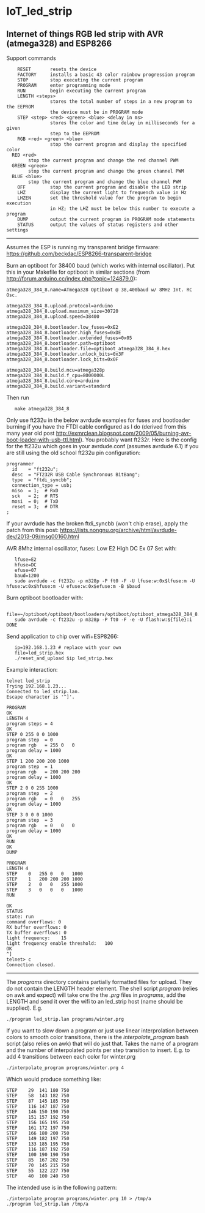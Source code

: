 # IoT_led_strip
Internet of things RGB led strip with AVR (atmega328) and ESP8266
---

Support commands
```
	RESET		resets the device
	FACTORY		installs a basic 43 color rainbow progression program
	STOP		stop executing the current program
	PROGRAM		enter programming mode
	RUN			begin executing the current program
	LENGTH <steps>
				stores the total number of steps in a new program to the EEPROM
				the device must be in PROGRAM mode
	STEP <step> <red> <green> <blue> <delay in ms>
				stores the color and time delay in milliseconds for a given
				step to the EEPROM
	RGB	<red> <green> <blue>
				stop the current program and display the specified color
  RED <red>
        stop the current program and change the red channel PWM
  GREEN <green>
        stop the current program and change the green channel PWM
  BLUE <blue>
        stop the current program and change the blue channel PWM
	OFF			stop the current program and disable the LED strip
	LHZ			display the current light to frequench value in Hz
	LHZEN		set the threshold value for the program to begin execution
				in HZ; the LHZ must be below this number to execute a program
	DUMP		output the current program in PROGRAM mode statements
	STATUS		output the values of status registers and other settings
```

---

Assumes the ESP is running my transparent bridge firmware: https://github.com/beckdac/ESP8266-transparent-bridge

Burn an optiboot for 38400 baud (which works with internal oscillator).  Put this in your Makefile for optiboot in similar sections (from http://forum.arduino.cc/index.php?topic=124879.0):
```
atmega328_384_8.name=ATmega328 Optiboot @ 38,400baud w/ 8MHz Int. RC Osc.

atmega328_384_8.upload.protocol=arduino
atmega328_384_8.upload.maximum_size=30720
atmega328_384_8.upload.speed=38400

atmega328_384_8.bootloader.low_fuses=0xE2
atmega328_384_8.bootloader.high_fuses=0xDE
atmega328_384_8.bootloader.extended_fuses=0x05
atmega328_384_8.bootloader.path=optiboot
atmega328_384_8.bootloader.file=optiboot_atmega328_384_8.hex
atmega328_384_8.bootloader.unlock_bits=0x3F
atmega328_384_8.bootloader.lock_bits=0x0F

atmega328_384_8.build.mcu=atmega328p
atmega328_384_8.build.f_cpu=8000000L
atmega328_384_8.build.core=arduino
atmega328_384_8.build.variant=standard
```

Then run
```
   make atmega328_384_8
```

Only use ft232u in the below avrdude examples for fuses and bootloader burning if you have the FTDI cable configured as I do (derived from this many year old post http://exmrclean.blogspot.com/2009/05/burning-avr-boot-loader-with-usb-ttl.html).  You probably want ft232r.  Here is the config for the ft232u which goes in your avrdude.conf (assumes avrdude 6.1) if you are still using the old school ft232u pin configuration:

```
programmer
  id    = "ft232u";
  desc  = "FT232R USB Cable Synchronous BitBang";
  type  = "ftdi_syncbb";
  connection_type = usb;
  miso  = 1;  # RxD
  sck   = 2;  # RTS
  mosi  = 0;  # TxD
  reset = 3;  # DTR
;
```

If your avrdude has the broken ftdi_syncbb (won't chip erase), apply the patch from this post:
https://lists.nongnu.org/archive/html/avrdude-dev/2013-09/msg00160.html

AVR 8Mhz internal oscillator, fuses: Low E2 High DC Ex 07
Set with:
```
   lfuse=E2
   hfuse=DC
   efuse=07
   baud=1200
   sudo avrdude -c ft232u -p m328p -P ft0 -F -U lfuse:w:0x$lfuse:m -U hfuse:w:0x$hfuse:m -U efuse:w:0x$efuse:m -B $baud
```

Burn optiboot bootloader with:
```
   file=~/optiboot/optiboot/bootloaders/optiboot/optiboot_atmega328_384_8.hex
   sudo avrdude -c ft232u -p m328p -P ft0 -F -e -U flash:w:${file}:i DONE
```

Send application to chip over wifi+ESP8266:
```
   ip=192.168.1.23 # replace with your own
   file=led_strip.hex
   ./reset_and_upload $ip led_strip.hex 
```

Example interaction:
```
telnet led_strip
Trying 192.168.1.23...
Connected to led_strip.lan.
Escape character is '^]'.

PROGRAM
OK
LENGTH 4
program steps = 4
OK
STEP 0 255 0 0 1000
program step  = 0
program rgb   = 255	0	0
program delay = 1000
OK
STEP 1 200 200 200 1000
program step  = 1
program rgb   = 200	200	200
program delay = 1000
OK
STEP 2 0 0 255 1000
program step  = 2
program rgb   = 0	0	255
program delay = 1000
OK
STEP 3 0 0 0 1000
program step  = 3
program rgb   = 0	0	0
program delay = 1000
OK
RUN
OK
DUMP

PROGRAM
LENGTH 4
STEP	0	255	0	0	1000
STEP	1	200	200	200	1000
STEP	2	0	0	255	1000
STEP	3	0	0	0	1000
RUN

OK
STATUS
state: run
command overflows: 0
RX buffer overflows: 0
TX buffer overflows: 0
light frequency:	15
light frequency enable threshold:	100
OK
^]
telnet> c
Connection closed.
```


---

The *programs* directory contains partially formatted files for upload.  They do not contain the LENGTH header element.  The shell script *program* (relies on awk and expect) will take one the the *.prg* files in *programs*, add the LENGTH and send it over the wifi to an led_strip host (name should be supplied).  E.g.
```
./program led_strip.lan programs/winter.prg
```

If you want to slow down a program or just use linear interprolation between colors to smooth color transitions, there is the *interpolate_program* bash script (also relies on awk) that will do just that.  Takes the name of a program and the number of interpolated points per step transition to insert.  E.g. to add 4 transitions between each color for winter.prg
```
./interpolate_program programs/winter.prg 4
```

Which would produce something like:

```
STEP	29	141	180	750
STEP	58	143	182	750
STEP	87	145	185	750
STEP	116	147	187	750
STEP	146	150	190	750
STEP	151	157	192	750
STEP	156	165	195	750
STEP	161	172	197	750
STEP	166	180	200	750
STEP	149	182	197	750
STEP	133	185	195	750
STEP	116	187	192	750
STEP	100	190	190	750
STEP	85	167	202	750
STEP	70	145	215	750
STEP	55	122	227	750
STEP	40	100	240	750
```

The intended use is in the following pattern:

```
./interpolate_program programs/winter.prg 10 > /tmp/a
./program led_strip.lan /tmp/a
```

